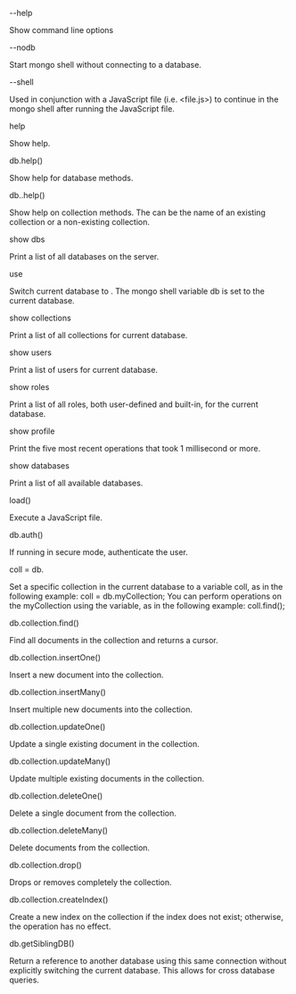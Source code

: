 --help


Show command line options

--nodb


Start mongo shell without connecting to a database.

--shell


Used in conjunction with a JavaScript file (i.e. <file.js>) to continue in the mongo shell after running the JavaScript file.

help


Show help.

db.help()


Show help for database methods.

db.<collection>.help()
  
  
Show help on collection methods. The <collection> can be the name of an existing collection or a non-existing collection.

show dbs
  
  
Print a list of all databases on the server.

use <db>
  
  
Switch current database to <db>. The mongo shell variable db is set to the current database.

show collections
  
  
Print a list of all collections for current database.

show users
  
  
Print a list of users for current database.

show roles
  
  
Print a list of all roles, both user-defined and built-in, for the current database.

show profile
  
  
Print the five most recent operations that took 1 millisecond or more.

show databases
  
  
Print a list of all available databases.

load()
  
  
Execute a JavaScript file.

db.auth()
  
  
If running in secure mode, authenticate the user.

coll = db.<collection>
  
  
Set a specific collection in the current database to a variable coll, as in the following example:
coll = db.myCollection;
You can perform operations on the myCollection using the variable, as in the following example:
coll.find();

db.collection.find()
  
  
Find all documents in the collection and returns a cursor.

db.collection.insertOne()
  
  
Insert a new document into the collection.

db.collection.insertMany()
  
  
Insert multiple new documents into the collection.

db.collection.updateOne()
  
  
Update a single existing document in the collection.

db.collection.updateMany()
  
  
Update multiple existing documents in the collection.

db.collection.deleteOne()
  
  
Delete a single document from the collection.

db.collection.deleteMany()
  
  
Delete documents from the collection.

db.collection.drop()
  
  
Drops or removes completely the collection.

db.collection.createIndex()
  
  
Create a new index on the collection if the index does not exist; otherwise, the operation has no effect.

db.getSiblingDB()
  
  
Return a reference to another database using this same connection without explicitly switching the current database. This allows for cross database queries.
